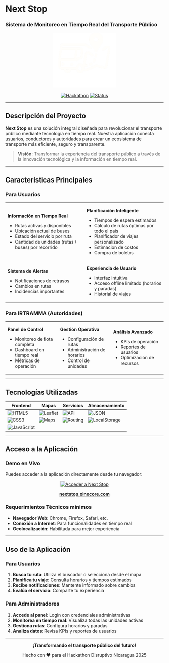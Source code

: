 # Next Stop
### Sistema de Monitoreo en Tiempo Real del Transporte Público

<div align="center">
  <img src="https://github.com/Danny-Herrod/ViajeroApp/blob/demo/Movil/assets/imagotipo.png" alt="Next Stop Logo" width="200">
  
  [![Hackathon](https://img.shields.io/badge/Hackathon-Disruptico%20Nicaragua%202025-blue?style=for-the-badge)](https://github.com/Danny-Herrod/ViajeroApp)
  [![Status](https://img.shields.io/badge/Status-En%20Desarrollo-yellow?style=for-the-badge)]()
</div>

---

## Descripción del Proyecto

**Next Stop** es una solución integral diseñada para revolucionar el transporte público mediante tecnología en tiempo real. Nuestra aplicación conecta usuarios, conductores y autoridades para crear un ecosistema de transporte más eficiente, seguro y transparente.

> **Visión**: Transformar la experiencia del transporte público a través de la innovación tecnológica y la información en tiempo real.

---

## Características Principales

### **Para Usuarios**
<table>
<tr>
<td width="50%">

**Información en Tiempo Real**
- Rutas activas y disponibles
- Ubicación actual de buses
- Estado del servicio por ruta
- Cantidad de unidades (rutas / buses) por recorrido

</td>
<td width="50%">

**Planificación Inteligente**
- Tiempos de espera estimados
- Cálculo de rutas óptimas por todo el pais
- Planificador de viajes personalizado
- Estimacion de costos
- Compra de boletos

</td>
</tr>
<tr>
<td width="50%">

**Sistema de Alertas**
- Notificaciones de retrasos
- Cambios en rutas
- Incidencias importantes

</td>
<td width="50%">

**Experiencia de Usuario**
- Interfaz intuitiva
- Acceso offline limitado (horarios y paradas)
- Historial de viajes

</td>
</tr>
</table>

### **Para IRTRAMMA (Autoridades)**
<table>
<tr>
<td width="33%">

**Panel de Control**
- Monitoreo de flota completa
- Dashboard en tiempo real
- Métricas de operación

</td>
<td width="33%">

**Gestión Operativa**
- Configuración de rutas
- Administración de horarios
- Control de unidades

</td>
<td width="33%">

**Análisis Avanzado**
- KPIs de operación
- Reportes de usuarios
- Optimización de recursos

</td>
</tr>
</table>

---

## Tecnologías Utilizadas

<div align="center">

| Frontend | Mapas | Servicios | Almacenamiento |
|----------|-------|-----------|----------------|
| ![HTML5](https://img.shields.io/badge/HTML5-E34F26?style=flat-square&logo=html5&logoColor=white) | ![Leaflet](https://img.shields.io/badge/Leaflet-199900?style=flat-square&logo=leaflet&logoColor=white) | ![API](https://img.shields.io/badge/Geocoding-API-blue?style=flat-square) | ![JSON](https://img.shields.io/badge/JSON-000000?style=flat-square&logo=json&logoColor=white) |
| ![CSS3](https://img.shields.io/badge/CSS3-1572B6?style=flat-square&logo=css3&logoColor=white) | ![Maps](https://img.shields.io/badge/Maps-4285F4?style=flat-square&logo=googlemaps&logoColor=white) | ![Routing](https://img.shields.io/badge/Routing-API-green?style=flat-square) | ![LocalStorage](https://img.shields.io/badge/LocalStorage-FF6B6B?style=flat-square) |
| ![JavaScript](https://img.shields.io/badge/JavaScript-F7DF1E?style=flat-square&logo=javascript&logoColor=black) | | | |

</div>

---

## Acceso a la Aplicación

### **Demo en Vivo**

Puedes acceder a la aplicación directamente desde tu navegador:

<div align="center">
  <a href="https://nextstop.xinocore.com" target="_blank">
    <img src="https://img.shields.io/badge/Next%20Stop-Acceder%20Demo-4CAF50?style=for-the-badge&logo=web&logoColor=white" alt="Acceder a Next Stop">
  </a>
  
  **[nextstop.xinocore.com](https://nextstop.xinocore.com)**
</div>

### Requerimientos Técnicos minimos

- **Navegador Web**: Chrome, Firefox, Safari, etc.
- **Conexión a Internet**: Para funcionalidades en tiempo real
- **Geolocalización**: Habilitada para mejor experiencia

---

## Uso de la Aplicación

### **Para Usuarios**
1. **Busca tu ruta**: Utiliza el buscador o selecciona desde el mapa
2. **Planifica tu viaje**: Consulta horarios y tiempos estimados
3. **Recibe notificaciones**: Mantente informado sobre cambios
4. **Evalúa el servicio**: Comparte tu experiencia

### **Para Administradores**
1. **Accede al panel**: Login con credenciales administrativas
2. **Monitorea en tiempo real**: Visualiza todas las unidades activas
3. **Gestiona rutas**: Configura horarios y paradas
4. **Analiza datos**: Revisa KPIs y reportes de usuarios

---

<div align="center">
  <p><strong>¡Transformando el transporte público del futuro!</strong></p>
  <p>Hecho con ❤️ para el Hackathon Disruptivo Nicaragua 2025</p>
</div>
